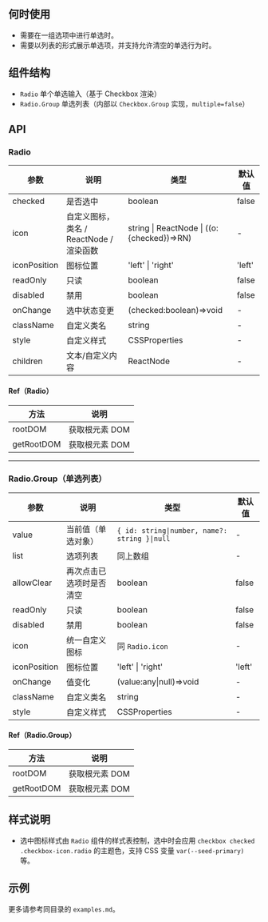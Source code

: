 ## 何时使用

- 需要在一组选项中进行单选时。
- 需要以列表的形式展示单选项，并支持允许清空的单选行为时。

## 组件结构

- `Radio` 单个单选输入（基于 Checkbox 渲染）
- `Radio.Group` 单选列表（内部以 `Checkbox.Group` 实现，`multiple=false`）

## API

### Radio

| 参数         | 说明                                    | 类型                                       | 默认值 |
| ------------ | --------------------------------------- | ------------------------------------------ | ------ |
| checked      | 是否选中                                | boolean                                    | false  |
| icon         | 自定义图标，类名 / ReactNode / 渲染函数 | string \| ReactNode \| ((o:{checked})=>RN) | -      |
| iconPosition | 图标位置                                | 'left' \| 'right'                          | 'left' |
| readOnly     | 只读                                    | boolean                                    | false  |
| disabled     | 禁用                                    | boolean                                    | false  |
| onChange     | 选中状态变更                            | (checked:boolean)=>void                    | -      |
| className    | 自定义类名                              | string                                     | -      |
| style        | 自定义样式                              | CSSProperties                              | -      |
| children     | 文本/自定义内容                         | ReactNode                                  | -      |

#### Ref（Radio）

| 方法       | 说明           |
| ---------- | -------------- |
| rootDOM    | 获取根元素 DOM |
| getRootDOM | 获取根元素 DOM |

---

### Radio.Group（单选列表）

| 参数         | 说明                     | 类型                                          | 默认值 |
| ------------ | ------------------------ | --------------------------------------------- | ------ |
| value        | 当前值（单选对象）       | `{ id: string\|number, name?: string }\|null` | -      |
| list         | 选项列表                 | 同上数组                                      | -      |
| allowClear   | 再次点击已选项时是否清空 | boolean                                       | false  |
| readOnly     | 只读                     | boolean                                       | false  |
| disabled     | 禁用                     | boolean                                       | false  |
| icon         | 统一自定义图标           | 同 `Radio.icon`                               | -      |
| iconPosition | 图标位置                 | 'left' \| 'right'                             | 'left' |
| onChange     | 值变化                   | (value:any\|null)=>void                       | -      |
| className    | 自定义类名               | string                                        | -      |
| style        | 自定义样式               | CSSProperties                                 | -      |

#### Ref（Radio.Group）

| 方法       | 说明           |
| ---------- | -------------- |
| rootDOM    | 获取根元素 DOM |
| getRootDOM | 获取根元素 DOM |

## 样式说明

- 选中图标样式由 `Radio` 组件的样式表控制，选中时会应用 `checkbox checked .checkbox-icon.radio` 的主题色，支持 CSS 变量 `var(--seed-primary)` 等。

## 示例

更多请参考同目录的 `examples.md`。
